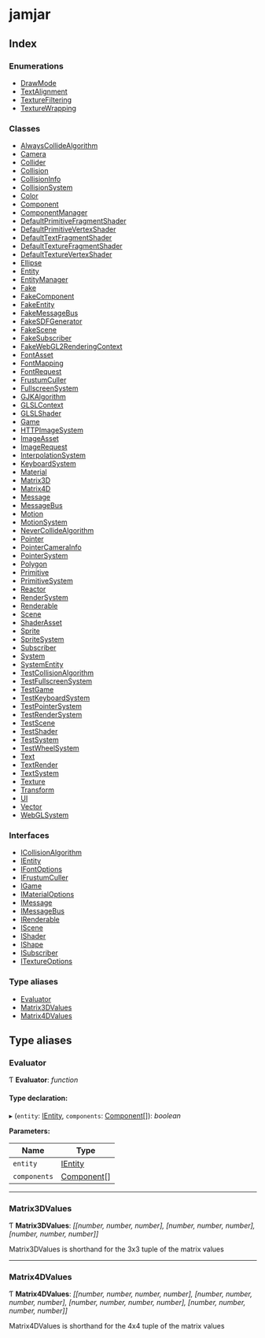 
# jamjar

## Index

### Enumerations

* [DrawMode](enums/drawmode.md)
* [TextAlignment](enums/textalignment.md)
* [TextureFiltering](enums/texturefiltering.md)
* [TextureWrapping](enums/texturewrapping.md)

### Classes

* [AlwaysCollideAlgorithm](classes/alwayscollidealgorithm.md)
* [Camera](classes/camera.md)
* [Collider](classes/collider.md)
* [Collision](classes/collision.md)
* [CollisionInfo](classes/collisioninfo.md)
* [CollisionSystem](classes/collisionsystem.md)
* [Color](classes/color.md)
* [Component](classes/component.md)
* [ComponentManager](classes/componentmanager.md)
* [DefaultPrimitiveFragmentShader](classes/defaultprimitivefragmentshader.md)
* [DefaultPrimitiveVertexShader](classes/defaultprimitivevertexshader.md)
* [DefaultTextFragmentShader](classes/defaulttextfragmentshader.md)
* [DefaultTextureFragmentShader](classes/defaulttexturefragmentshader.md)
* [DefaultTextureVertexShader](classes/defaulttexturevertexshader.md)
* [Ellipse](classes/ellipse.md)
* [Entity](classes/entity.md)
* [EntityManager](classes/entitymanager.md)
* [Fake](classes/fake.md)
* [FakeComponent](classes/fakecomponent.md)
* [FakeEntity](classes/fakeentity.md)
* [FakeMessageBus](classes/fakemessagebus.md)
* [FakeSDFGenerator](classes/fakesdfgenerator.md)
* [FakeScene](classes/fakescene.md)
* [FakeSubscriber](classes/fakesubscriber.md)
* [FakeWebGL2RenderingContext](classes/fakewebgl2renderingcontext.md)
* [FontAsset](classes/fontasset.md)
* [FontMapping](classes/fontmapping.md)
* [FontRequest](classes/fontrequest.md)
* [FrustumCuller](classes/frustumculler.md)
* [FullscreenSystem](classes/fullscreensystem.md)
* [GJKAlgorithm](classes/gjkalgorithm.md)
* [GLSLContext](classes/glslcontext.md)
* [GLSLShader](classes/glslshader.md)
* [Game](classes/game.md)
* [HTTPImageSystem](classes/httpimagesystem.md)
* [ImageAsset](classes/imageasset.md)
* [ImageRequest](classes/imagerequest.md)
* [InterpolationSystem](classes/interpolationsystem.md)
* [KeyboardSystem](classes/keyboardsystem.md)
* [Material](classes/material.md)
* [Matrix3D](classes/matrix3d.md)
* [Matrix4D](classes/matrix4d.md)
* [Message](classes/message.md)
* [MessageBus](classes/messagebus.md)
* [Motion](classes/motion.md)
* [MotionSystem](classes/motionsystem.md)
* [NeverCollideAlgorithm](classes/nevercollidealgorithm.md)
* [Pointer](classes/pointer.md)
* [PointerCameraInfo](classes/pointercamerainfo.md)
* [PointerSystem](classes/pointersystem.md)
* [Polygon](classes/polygon.md)
* [Primitive](classes/primitive.md)
* [PrimitiveSystem](classes/primitivesystem.md)
* [Reactor](classes/reactor.md)
* [RenderSystem](classes/rendersystem.md)
* [Renderable](classes/renderable.md)
* [Scene](classes/scene.md)
* [ShaderAsset](classes/shaderasset.md)
* [Sprite](classes/sprite.md)
* [SpriteSystem](classes/spritesystem.md)
* [Subscriber](classes/subscriber.md)
* [System](classes/system.md)
* [SystemEntity](classes/systementity.md)
* [TestCollisionAlgorithm](classes/testcollisionalgorithm.md)
* [TestFullscreenSystem](classes/testfullscreensystem.md)
* [TestGame](classes/testgame.md)
* [TestKeyboardSystem](classes/testkeyboardsystem.md)
* [TestPointerSystem](classes/testpointersystem.md)
* [TestRenderSystem](classes/testrendersystem.md)
* [TestScene](classes/testscene.md)
* [TestShader](classes/testshader.md)
* [TestSystem](classes/testsystem.md)
* [TestWheelSystem](classes/testwheelsystem.md)
* [Text](classes/text.md)
* [TextRender](classes/textrender.md)
* [TextSystem](classes/textsystem.md)
* [Texture](classes/texture.md)
* [Transform](classes/transform.md)
* [UI](classes/ui.md)
* [Vector](classes/vector.md)
* [WebGLSystem](classes/webglsystem.md)

### Interfaces

* [ICollisionAlgorithm](interfaces/icollisionalgorithm.md)
* [IEntity](interfaces/ientity.md)
* [IFontOptions](interfaces/ifontoptions.md)
* [IFrustumCuller](interfaces/ifrustumculler.md)
* [IGame](interfaces/igame.md)
* [IMaterialOptions](interfaces/imaterialoptions.md)
* [IMessage](interfaces/imessage.md)
* [IMessageBus](interfaces/imessagebus.md)
* [IRenderable](interfaces/irenderable.md)
* [IScene](interfaces/iscene.md)
* [IShader](interfaces/ishader.md)
* [IShape](interfaces/ishape.md)
* [ISubscriber](interfaces/isubscriber.md)
* [ITextureOptions](interfaces/itextureoptions.md)

### Type aliases

* [Evaluator](README.md#evaluator)
* [Matrix3DValues](README.md#matrix3dvalues)
* [Matrix4DValues](README.md#matrix4dvalues)

## Type aliases

###  Evaluator

Ƭ **Evaluator**: *function*

#### Type declaration:

▸ (`entity`: [IEntity](interfaces/ientity.md), `components`: [Component](classes/component.md)[]): *boolean*

**Parameters:**

Name | Type |
------ | ------ |
`entity` | [IEntity](interfaces/ientity.md) |
`components` | [Component](classes/component.md)[] |

___

###  Matrix3DValues

Ƭ **Matrix3DValues**: *[[number, number, number], [number, number, number], [number, number, number]]*

Matrix3DValues is shorthand for the 3x3 tuple of the matrix values

___

###  Matrix4DValues

Ƭ **Matrix4DValues**: *[[number, number, number, number], [number, number, number, number], [number, number, number, number], [number, number, number, number]]*

Matrix4DValues is shorthand for the 4x4 tuple of the matrix values
